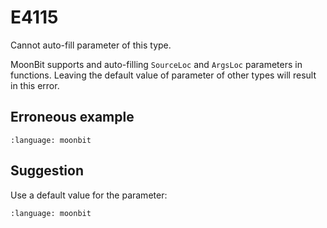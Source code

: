 # E4115

Cannot auto-fill parameter of this type.

MoonBit supports and auto-filling `SourceLoc` and `ArgsLoc` parameters in
functions. Leaving the default value of parameter of other types will result in
this error.

## Erroneous example

```{literalinclude} /sources/error_codes/E4115_error/top.mbt
:language: moonbit
```

## Suggestion

Use a default value for the parameter:

```{literalinclude} /sources/error_codes/E4115_fixed/top.mbt
:language: moonbit
```
